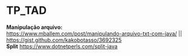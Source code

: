 # TP_TAD

**Manipulação arquivo:**  
https://www.mballem.com/post/manipulando-arquivo-txt-com-java/ || https://gist.github.com/kakobotasso/3692325  
**Split**
https://www.dotnetperls.com/split-java  
